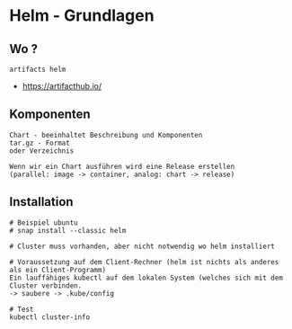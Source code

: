 # Helm - Grundlagen

## Wo ? 

```
artifacts helm 

```

 * https://artifacthub.io/

## Komponenten 

```
Chart - beeinhaltet Beschreibung und Komponenten 
tar.gz - Format 
oder Verzeichnis 

Wenn wir ein Chart ausführen wird eine Release erstellen 
(parallel: image -> container, analog: chart -> release)
```

## Installation 

```
# Beispiel ubuntu 
# snap install --classic helm

# Cluster muss vorhanden, aber nicht notwendig wo helm installiert 

# Voraussetzung auf dem Client-Rechner (helm ist nichts als anderes als ein Client-Programm) 
Ein lauffähiges kubectl auf dem lokalen System (welches sich mit dem Cluster verbinden.
-> saubere -> .kube/config 

# Test
kubectl cluster-info 

```

